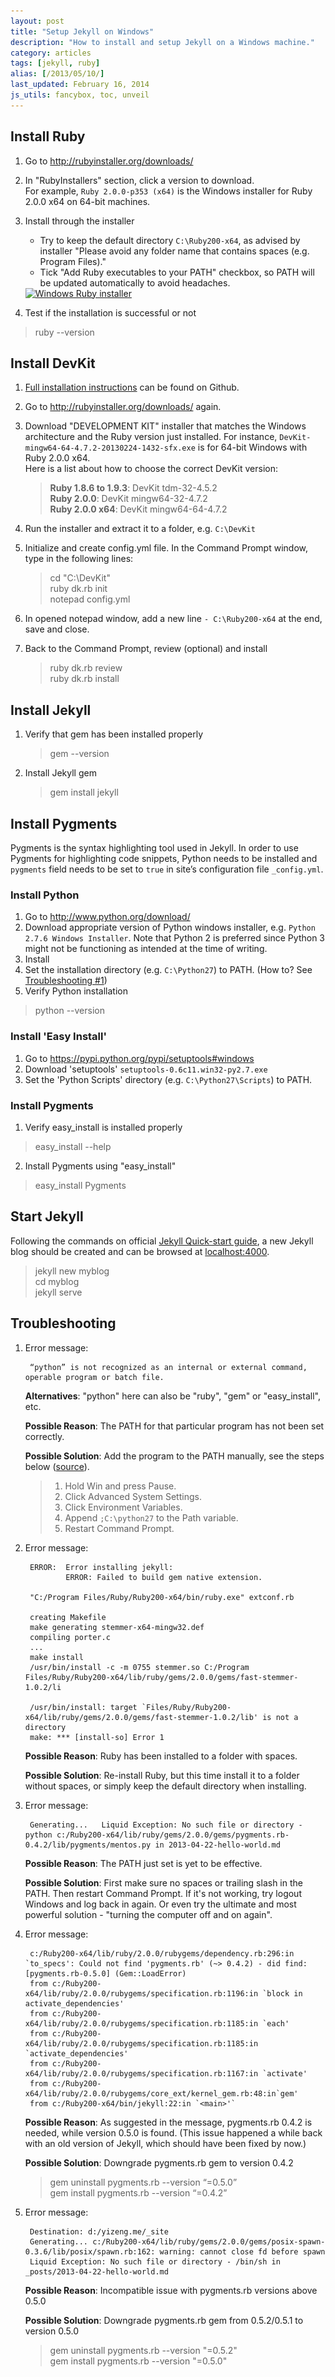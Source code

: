 ```yaml
---
layout: post
title: "Setup Jekyll on Windows"
description: "How to install and setup Jekyll on a Windows machine."
category: articles
tags: [jekyll, ruby]
alias: [/2013/05/10/]
last_updated: February 16, 2014
js_utils: fancybox, toc, unveil
---
```

<div id="toc"></div>

## <a id="install-ruby"></a>Install Ruby

1. Go to <http://rubyinstaller.org/downloads/>

2. In "RubyInstallers" section, click a version to download.
<br />For example, `Ruby 2.0.0-p353 (x64)` is the Windows installer
for Ruby 2.0.0 x64 on 64-bit machines.

3. Install through the installer

    - Try to keep the default directory `C:\Ruby200-x64`, as advised by installer "Please avoid any folder name that contains spaces (e.g. Program Files)."
    - Tick "Add Ruby executables to your PATH" checkbox, so PATH will be updated
automatically to avoid headaches.

    <a class="post-image" href="/assets/images/posts/2013-05-11-ruby-installer.png" title="Windows Ruby installer">
        <img itemprop="image" data-src="/assets/images/posts/2013-05-11-ruby-installer.png" src="/assets/js/unveil/loader.gif" alt="Windows Ruby installer" />
    </a>

4. Test if the installation is successful or not
> ruby --version

## <a id="install-devkit"></a>Install DevKit

1. [Full installation instructions][Full installation instructions] can be found on Github.

2. Go to <http://rubyinstaller.org/downloads/> again.

3. Download "DEVELOPMENT KIT" installer that matches the Windows architecture
and the Ruby version just installed.
For instance, `DevKit-mingw64-64-4.7.2-20130224-1432-sfx.exe` is for 64-bit Windows with Ruby 2.0.0 x64.
<br />Here is a list about how to choose the correct DevKit version:

    > **Ruby 1.8.6 to 1.9.3**: DevKit tdm-32-4.5.2<br />
    > **Ruby 2.0.0**: DevKit mingw64-32-4.7.2<br />
    > **Ruby 2.0.0 x64**: DevKit mingw64-64-4.7.2<br />

4. Run the installer and extract it to a folder, e.g. `C:\DevKit`

5. Initialize and create config.yml file. In the Command Prompt window,
type in the following lines:

    > cd "C:\DevKit"<br />
    > ruby dk.rb init<br />
    > notepad config.yml<br />

6. In opened notepad window, add a new line `- C:\Ruby200-x64` at the end, save and close.

7. Back to the Command Prompt, review (optional) and install

    > ruby dk.rb review<br />
    > ruby dk.rb install

## <a id="install-jekyll"></a>Install Jekyll
1. Verify that gem has been installed properly
    > gem --version

2. Install Jekyll gem
    > gem install jekyll

## <a id="install-pygements"></a>Install Pygments

Pygments is the syntax highlighting tool used in Jekyll.
In order to use Pygments for highlighting code snippets,
Python needs to be installed and `pygments` field needs to be set to `true`
in site’s configuration file `_config.yml`.

### <a id="install-python"></a>Install Python
1. Go to <http://www.python.org/download/>
2. Download appropriate version of Python windows installer, e.g. `Python 2.7.6 Windows Installer`.
Note that Python 2 is preferred since Python 3 might not be functioning as intended at the time of writing.
3. Install
4. Set the installation directory (e.g. `C:\Python27`) to PATH. (How to? See [Troubleshooting #1](#troubleshooting))
5. Verify Python installation
> python --version

### <a id="install-easy-install"></a>Install 'Easy Install'
1. Go to <https://pypi.python.org/pypi/setuptools#windows>
2. Download 'setuptools' `setuptools-0.6c11.win32-py2.7.exe`
3. Set the 'Python Scripts' directory (e.g. `C:\Python27\Scripts`) to PATH.

### <a id="install-pygements-2"></a>Install Pygments
1. Verify easy_install is installed properly
> easy_install --help
2. Install Pygments using "easy_install"
> easy_install Pygments

## <a id="start-jekyll"></a>Start Jekyll
Following the commands on official [Jekyll Quick-start guide][Jekyll Quick-start guide],
a new Jekyll blog should be created and
can be browsed at [localhost:4000](http://localhost:4000).
> jekyll new myblog<br />
> cd myblog<br />
> jekyll serve<br />

## <a id="troubleshooting"></a>Troubleshooting
1. Error message:

        “python” is not recognized as an internal or external command, operable program or batch file.

    **Alternatives**: "python" here can also be "ruby", "gem" or "easy_install", etc.

    **Possible Reason**: The PATH for that particular program has not been set correctly.

    **Possible Solution**: Add the program to the PATH manually, see the steps below ([source](http://stackoverflow.com/a/6318188/1177636)).
    > 1. Hold Win and press Pause.
    > 2. Click Advanced System Settings.
    > 3. Click Environment Variables.
    > 4. Append `;C:\python27` to the Path variable.
    > 5. Restart Command Prompt.

2. Error message:

        ERROR:  Error installing jekyll:
                ERROR: Failed to build gem native extension.

        "C:/Program Files/Ruby/Ruby200-x64/bin/ruby.exe" extconf.rb

        creating Makefile
        make generating stemmer-x64-mingw32.def
        compiling porter.c
        ...
        make install
        /usr/bin/install -c -m 0755 stemmer.so C:/Program Files/Ruby/Ruby200-x64/lib/ruby/gems/2.0.0/gems/fast-stemmer-1.0.2/li
         
        /usr/bin/install: target `Files/Ruby/Ruby200-x64/lib/ruby/gems/2.0.0/gems/fast-stemmer-1.0.2/lib' is not a directory
        make: *** [install-so] Error 1

    **Possible Reason**: Ruby has been installed to a folder with spaces.

    **Possible Solution**: Re-install Ruby, but this time install it to a folder without spaces,
    or simply keep the default directory when installing.

3. Error message:

        Generating...   Liquid Exception: No such file or directory - python c:/Ruby200-x64/lib/ruby/gems/2.0.0/gems/pygments.rb-0.4.2/lib/pygments/mentos.py in 2013-04-22-hello-world.md

    **Possible Reason**: The PATH just set is yet to be effective.

    **Possible Solution**: First make sure no spaces or trailing slash in the PATH. Then restart Command Prompt. If it's not working,
    try logout Windows and log back in again.
    Or even try the ultimate and most powerful solution - "turning the computer off and on again".

4. Error message:

        c:/Ruby200-x64/lib/ruby/2.0.0/rubygems/dependency.rb:296:in `to_specs': Could not find 'pygments.rb' (~> 0.4.2) - did find: [pygments.rb-0.5.0] (Gem::LoadError)
        from c:/Ruby200-x64/lib/ruby/2.0.0/rubygems/specification.rb:1196:in `block in activate_dependencies'
        from c:/Ruby200-x64/lib/ruby/2.0.0/rubygems/specification.rb:1185:in `each'
        from c:/Ruby200-x64/lib/ruby/2.0.0/rubygems/specification.rb:1185:in `activate_dependencies'
        from c:/Ruby200-x64/lib/ruby/2.0.0/rubygems/specification.rb:1167:in `activate'
        from c:/Ruby200-x64/lib/ruby/2.0.0/rubygems/core_ext/kernel_gem.rb:48:in`gem'
        from c:/Ruby200-x64/bin/jekyll:22:in `<main>'`

    **Possible Reason**: As suggested in the message, pygments.rb 0.4.2 is needed,
    while version 0.5.0 is found.
    (This issue happened a while back with an old version of Jekyll,
    which should have been fixed by now.)

    **Possible Solution**: Downgrade pygments.rb gem to version 0.4.2
    > gem uninstall pygments.rb --version “=0.5.0”<br />
    > gem install pygments.rb --version “=0.4.2”

5. Error message:

        Destination: d:/yizeng.me/_site
        Generating... c:/Ruby200-x64/lib/ruby/gems/2.0.0/gems/posix-spawn-0.3.6/lib/posix/spawn.rb:162: warning: cannot close fd before spawn
        Liquid Exception: No such file or directory - /bin/sh in _posts/2013-04-22-hello-world.md

    **Possible Reason**: Incompatible issue with pygments.rb versions above 0.5.0

    **Possible Solution**: Downgrade pygments.rb gem from 0.5.2/0.5.1 to version 0.5.0
    > gem uninstall pygments.rb --version "=0.5.2"<br />
    > gem install pygments.rb --version "=0.5.0"

[Full installation instructions]: https://github.com/oneclick/rubyinstaller/wiki/Development-Kit#installation-instructions
[Jekyll Quick-start guide]: http://jekyllrb.com/docs/quickstart/